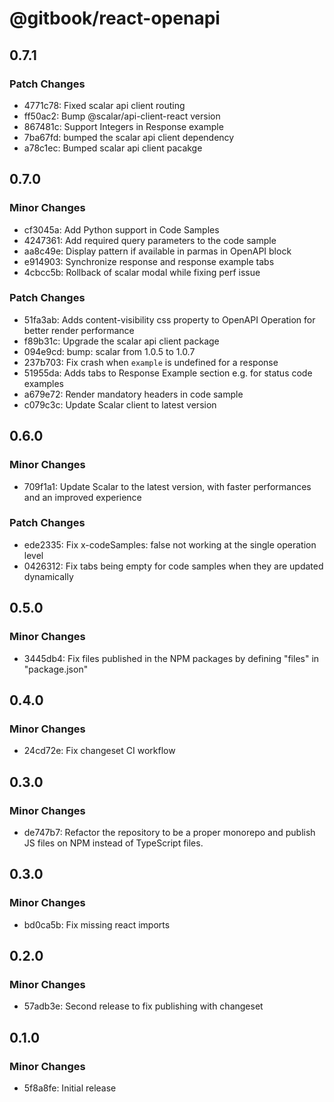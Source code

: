 # @gitbook/react-openapi

## 0.7.1

### Patch Changes

* 4771c78: Fixed scalar api client routing
* ff50ac2: Bump @scalar/api-client-react version
* 867481c: Support Integers in Response example
* 7ba67fd: bumped the scalar api client dependency
* a78c1ec: Bumped scalar api client pacakge

## 0.7.0

### Minor Changes

* cf3045a: Add Python support in Code Samples
* 4247361: Add required query parameters to the code sample
* aa8c49e: Display pattern if available in parmas in OpenAPI block
* e914903: Synchronize response and response example tabs
* 4cbcc5b: Rollback of scalar modal while fixing perf issue

### Patch Changes

* 51fa3ab: Adds content-visibility css property to OpenAPI Operation for better render performance
* f89b31c: Upgrade the scalar api client package
* 094e9cd: bump: scalar from 1.0.5 to 1.0.7
* 237b703: Fix crash when `example` is undefined for a response
* 51955da: Adds tabs to Response Example section e.g. for status code examples
* a679e72: Render mandatory headers in code sample
* c079c3c: Update Scalar client to latest version

## 0.6.0

### Minor Changes

* 709f1a1: Update Scalar to the latest version, with faster performances and an improved experience

### Patch Changes

* ede2335: Fix x-codeSamples: false not working at the single operation level
* 0426312: Fix tabs being empty for code samples when they are updated dynamically

## 0.5.0

### Minor Changes

* 3445db4: Fix files published in the NPM packages by defining "files" in "package.json"

## 0.4.0

### Minor Changes

* 24cd72e: Fix changeset CI workflow

## 0.3.0

### Minor Changes

* de747b7: Refactor the repository to be a proper monorepo and publish JS files on NPM instead of TypeScript files.

## 0.3.0

### Minor Changes

* bd0ca5b: Fix missing react imports

## 0.2.0

### Minor Changes

* 57adb3e: Second release to fix publishing with changeset

## 0.1.0

### Minor Changes

* 5f8a8fe: Initial release
